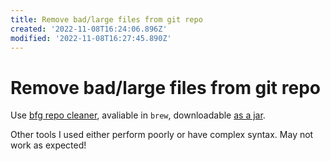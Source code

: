 ```yaml
---
title: Remove bad/large files from git repo
created: '2022-11-08T16:24:06.896Z'
modified: '2022-11-08T16:27:45.890Z'
---
```


# Remove bad/large files from git repo

Use [bfg repo cleaner](https://rtyley.github.io/bfg-repo-cleaner/), avaliable in `brew`, downloadable [as a jar](https://repo1.maven.org/maven2/com/madgag/bfg/1.14.0/bfg-1.14.0.jar).

Other tools I used either perform poorly or have complex syntax. May not work as expected!
